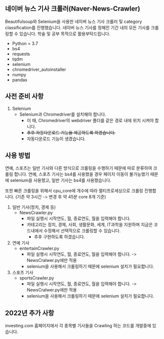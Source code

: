 ## 네이버 뉴스 기사 크롤러(Naver-News-Crawler)

Beautifulsoup와 Selenium을 사용한 네이버 뉴스 기사 크롤러 및 category classification를 진행했습니다. 네이버 뉴스 기사를 정해진 기간 내의 모든 기사를 크롤링할 수 있습니다. 학술 및 공부 목적으로 활용부탁드립니다.

- Python = 3.7
- bs4
- requests
- tqdm
- selenium
- chromedriver_autoinstaller
- numpy
- pandas

## 사전 준비 사항

1. Selenium
   - Selenium과 Chromedriver를 설치해야 합니다.
     - 이 때, Chromedriver의 webdriver 폴더를 같은 경로 내에 위치 시켜야 합니다.
     - ~~추후 자동다운로드 기능을 제공하도록 하겠습니다.~~
     - 자동다운로드 기능이 생겼습니다.

## 사용 방법

연예, 스포츠는 일반 기사와 다른 방식으로 크롤링을 수행하기 때문에 따로 분류하여 크롤링 합니다. 연예, 스포츠 기사는 bs4를 사용했을 경우 페이지 이동이 불가능했기 때문에 selenium을 사용했고, 일반 기사는 bs4를 사용했습니다.

또한 빠른 크롤링을 위해서 cpu_core에 개수에 따라 멀티프로세싱으로 크롤링 진행합니다. (기존 약 3시간 -> 변경 후 약 45분 core 8개 기준)

1. 일반 기사(정치, 경제 등)
   - NewsCrawler.py
     - 파일 실행시 시작연도, 월, 종료연도, 월을 입력해야 합니다.
     - 카테고리는 정치, 경제, 사회, 생활문화, 세계, IT과학을 지원하며 지금은 코드내에서 수정해서 선택적으로 크롤링할 수 있습니다.
       - 추후 구현하도록 하겠습니다.
2. 연예 기사
   - entertainCrawler.py
     - 파일 실행시 시작연도, 월, 종료연도, 월을 입력해야 합니다. -> NewsCralwer.py에만 적용
     - selenium을 사용해서 크롤링하기 때문에 selenium 설치가 필요합니다.
3. 스포츠 기사
   - sportsCrawler.py
     - 파일 실행시 시작연도, 월, 종료연도, 월을 입력해야 합니다. -> NewsCralwer.py에만 적용
     - selenium을 사용해서 크롤링하기 때문에 selenium 설치가 필요합니다.


## 2022년 추가 사항

investing.com 홈페이지에서 각 종목별 기사들을 Crawling 하는 코드를 개발중에 있습니다.
